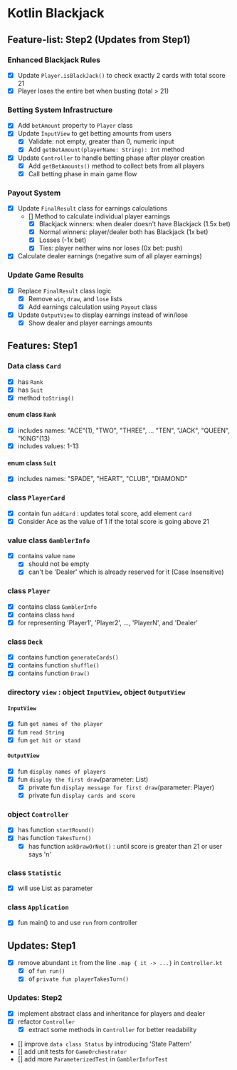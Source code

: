 # Kotlin Blackjack

## Feature-list: Step2 (Updates from Step1)

### Enhanced Blackjack Rules
- [x] Update `Player.isBlackJack()` to check exactly 2 cards with total score 21
- [x] Player loses the entire bet when busting (total > 21)

### Betting System Infrastructure
- [x] Add `betAmount` property to `Player` class
- [x] Update `InputView` to get betting amounts from users
  - [x] Validate: not empty, greater than 0, numeric input
  - [x] Add `getBetAmount(playerName: String): Int` method
- [x] Update `Controller` to handle betting phase after player creation
  - [x] Add `getBetAmounts()` method to collect bets from all players
  - [x] Call betting phase in main game flow

### Payout System
- [x] Update `FinalResult` class for earnings calculations 
  - [] Method to calculate individual player earnings
    - [x] Blackjack winners: when dealer doesn't have Blackjack (1.5x bet)
    - [x] Normal winners: player/dealer both has Blackjack (1x bet)
    - [x] Losses (-1x bet)
    - [x] Ties: player neither wins nor loses (0x bet: push)
- [x] Calculate dealer earnings (negative sum of all player earnings)

### Update Game Results
- [x] Replace `FinalResult` class logic
  - [x] Remove `win`, `draw`, and `lose` lists
  - [x] Add earnings calculation using `Payout` class
- [x] Update `OutputView` to display earnings instead of win/lose
  - [x] Show dealer and player earnings amounts

## Features: Step1 
### Data class `Card`
- [x] has `Rank`
- [x] has `Suit`
- [x] method `toString()`

#### enum class `Rank`
- [x] includes names: "ACE"(1), "TWO", "THREE", ... "TEN", "JACK", "QUEEN", "KING"(13)
- [x] includes values: 1-13

#### enum class `Suit`
- [x] includes names: "SPADE", "HEART", "CLUB", "DIAMOND"

### class `PlayerCard`
- [x] contain fun `addCard` : updates total score, add element `card`
- [x] Consider Ace as the value of 1 if the total score is going above 21

### value class `GamblerInfo`
- [x] contains value `name`
  - [x] should not be empty
  - [x] can't be 'Dealer' which is already reserved for it (Case Insensitive)

### class `Player`
- [x] contains class `GamblerInfo`
- [x] contains class `hand`
- [x] for representing 'Player1', 'Player2', ..., 'PlayerN', and 'Dealer'

### class `Deck`
- [x] contains function `generateCards()`
- [x] contains function `shuffle()`
- [x] contains function `Draw()`

### directory `view` : object `InputView`, object `OutputView`
#### `InputView`
- [x] fun `get names of the player`
- [x] fun `read String`
- [x] fun `get hit or stand`
#### `OutputView`
- [x] fun `display names of players`
- [x] fun `display the first draw`(parameter: List<Player>)
  - [x] private fun `display message for first draw`(parameter: Player)
  - [x] private fun `display cards and score`

### object `Controller`
- [x] has function `startRound()`
- [x] has function `TakesTurn()`
  - [x] has function `askDrawOrNot()` : until score is greater than 21 or user says 'n'

### class `Statistic`
- [x] will use List<Player> as parameter

### class `Application`
- [x] fun main() to and use `run` from controller

## Updates: Step1
- [x] remove abundant `it` from the line `.map { it -> ...}` in `Controller.kt`
  - [x] of `fun run()`
  - [x] of `private fun playerTakesTurn()`

### Updates: Step2
- [x] implement abstract class and inheritance for players and dealer
- [x] refactor `Controller`
  - [x] extract some methods in `Controller` for better readability
- [] improve `data class Status` by introducing 'State Pattern'
- [] add unit tests for `GameOrchestrator`
- [] add more `ParameterizedTest` in `GamblerInforTest`
